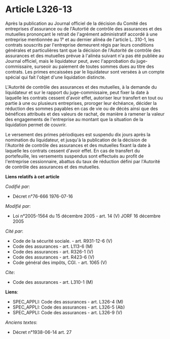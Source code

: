 # Article L326-13

Après la publication au Journal officiel de la décision du Comité des entreprises d'assurance ou de l'Autortié de contrôle
des assurances et des mutuelles prononçant le retrait de l'agrément administratif accordé à une entreprise mentionnée au 1°
et au dernier alinéa de l'article L. 310-1, les contrats souscrits par l'entreprise demeurent régis par leurs conditions
générales et particulières tant que la décision de l'Autorité de contrôle des assurances et des mutuelles prévue à l'alinéa
suivant n'a pas été publiée au Journal officiel, mais le liquidateur peut, avec l'approbation du juge-commissaire, surseoir
au paiement de toutes sommes dues au titre des contrats. Les primes encaissées par le liquidateur sont versées à un compte
spécial qui fait l'objet d'une liquidation distincte.

L'Autorité de contrôle des assurances et des mutuelles, à la demande du liquidateur et sur le rapport du juge-commissaire,
peut fixer la date à laquelle les contrats cessent d'avoir effet, autoriser leur transfert en tout ou partie à une ou
plusieurs entreprises, proroger leur échéance, décider la réduction des sommes payables en cas de vie ou de décès ainsi que
des bénéfices attribués et des valeurs de rachat, de manière à ramener la valeur des engagements de l'entreprise au montant
que la situation de la liquidation permet de couvrir.

Le versement des primes périodiques est suspendu dix jours après la nomination du liquidateur, et jusqu'à la publication de
la décision de l'Autorité de contrôle des assurances et des mutuelles fixant la date à laquelle les contrats cessent d'avoir
effet. En cas de transfert du portefeuille, les versements suspendus sont effectués au profit de l'entreprise cessionnaire,
abattus du taux de réduction défini par l'Autorité de contrôle des assurances et des mutuelles.

**Liens relatifs à cet article**

_Codifié par_:

  - Décret n°76-666 1976-07-16

_Modifié par_:

  - Loi n°2005-1564 du 15 décembre 2005 - art. 14 (V) JORF 16 décembre 2005

_Cité par_:

  - Code de la sécurité sociale. - art. R931-12-6 (V)
  - Code des assurances - art. L113-6 (M)
  - Code des assurances - art. R326-1 (V)
  - Code des assurances - art. R423-6 (V)
  - Code général des impôts, CGI. - art. 1065 (V)

_Cite_:

  - Code des assurances - art. L310-1 (M)

**Liens**:

  - SPEC_APPLI: Code des assurances - art. L326-4 (M)
  - SPEC_APPLI: Code des assurances - art. L326-5 (Ab)
  - SPEC_APPLI: Code des assurances - art. L326-9 (V)

_Anciens textes_:

  - Décret n°1938-06-14 art. 27
